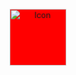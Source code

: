<p align="center">
  <img src="icon.png" alt="Icon" width="100" style="background-color: #FF0000;">
</p>
